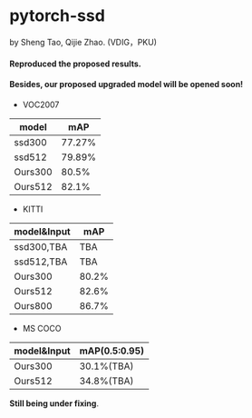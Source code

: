 # pytorch-ssd

by Sheng Tao, Qijie Zhao. (VDIG，PKU)

#### Reproduced the proposed results.

#### Besides, our proposed upgraded model will be opened soon!
- VOC2007

model | mAP
---|---
ssd300 | 77.27%
ssd512 | 79.89%
Ours300 | 80.5%
Ours512 | 82.1%




- KITTI

model&Input | mAP
---|---
ssd300,TBA | TBA
ssd512,TBA | TBA
Ours300 | 80.2%
Ours512 | 82.6%
Ours800 | 86.7%

- MS COCO

model&Input | mAP(0.5:0.95)
---|---
Ours300|30.1%(TBA)
Ours512|34.8%(TBA)

**Still being under fixing**.

